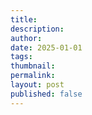 ```yaml
---
title: 
description:
author: 
date: 2025-01-01
tags: 
thumbnail: 
permalink: 
layout: post
published: false
---
```


